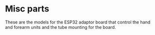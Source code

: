 # Misc parts
These are the models for the ESP32 adaptor board that control the hand and forearm units and the tube mounting for the board.
